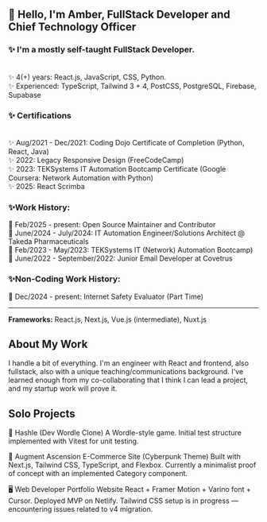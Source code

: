 ## 👋 Hello, I'm Amber, FullStack Developer and Chief Technology Officer

### ✨ I'm a mostly self-taught FullStack Developer. <br /><br />
✨ 4(+) years: React.js, JavaScript, CSS, Python.<br />
✨ Experienced: TypeScript, Tailwind 3 + 4, PostCSS, PostgreSQL, Firebase, Supabase<br />

### ✨ Certifications <br /><br />
✨ Aug/2021 - Dec/2021: Coding Dojo Certificate of Completion (Python, React, Java)<br />
✨ 2022: Legacy Responsive Design (FreeCodeCamp)<br />
✨ 2023: TEKSystems IT Automation Bootcamp Certificate (Google Coursera: Network Automation with Python)<br />
✨ 2025: React Scrimba<br />

### ✨Work History:<br />
🎇 Feb/2025 - present: Open Source Maintainer and Contributor<br />
🎇 June/2024 - July/2024: IT Automation Engineer/Solutions Architect @ Takeda Pharmaceuticals<br />
🎇 Feb/2023 - May/2023: TEKSystems IT (Network) Automation Bootcamp)<br />
🎇 June/2022 - September/2022: Junior Email Developer at Covetrus<br />



### ✨Non-Coding Work History:
🎇 Dec/2024 - present: Internet Safety Evaluator (Part Time)



-------

**Frameworks:** React.js, Next.js, Vue.js (intermediate), Nuxt.js


## About My Work

I handle a bit of everything. I'm an engineer with React and frontend, also fullstack, also with a unique teaching/communications background. I've learned enough from my co-collaborating that I think I can lead a project, and my startup work will prove it. 

## Solo Projects

🧠 Hashle (Dev Wordle Clone)
A Wordle-style game.
Initial test structure implemented with Vitest for unit testing.

🛒 Augment Ascension
E-Commerce Site (Cyberpunk Theme)
Built with Next.js, Tailwind CSS, TypeScript, and Flexbox.
Currently a minimalist proof of concept with an implemented Category component.

🖥️ Web Developer Portfolio Website
React + Framer Motion + Varino font + Cursor.
Deployed MVP on Netlify.
Tailwind CSS setup is in progress — encountering issues related to v4 migration.




